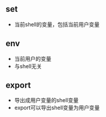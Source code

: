 


## set
+ 当前shell的变量，包括当前用户变量


## env
+ 当前用户的变量
+ 与shell无关


## export
+ 导出成用户变量的shell变量
+ export可以导出shell变量为用户变量